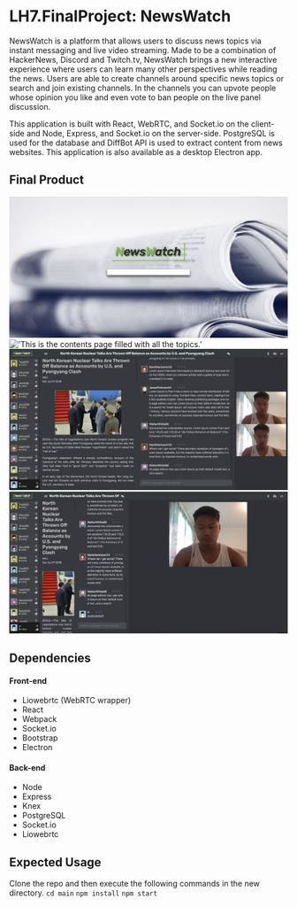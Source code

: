 # LH7.FinalProject: NewsWatch

NewsWatch is a platform that allows users to discuss news topics via instant messaging and live video streaming. Made to be a combination of HackerNews, Discord and Twitch.tv, NewsWatch brings a new interactive experience where users can learn many other perspectives while reading the news. Users are able to create channels around specific news topics or search and join existing channels. In the channels you can upvote people whose opinion you like and even vote to ban people on the live panel discussion. 

This application is built with React, WebRTC, and Socket.io on the client-side and Node, Express, and Socket.io on the server-side. PostgreSQL is used for the database and DiffBot API is used to extract content from news websites. This application is also available as a desktop Electron app.

## Final Product

!['This is the front page.'](./img/front_page.png)
!['This is the contents page filled with all the topics.'](./img/contents.png)
!['This is the discussion page after selecting a topic.'](./img/discussion1.png)
!['This is the discussion page after selecting a topic and after resizing.'](./img/discussion2.png)

## Dependencies
#### Front-end
- Liowebrtc (WebRTC wrapper)
- React
- Webpack
- Socket.io
- Bootstrap
- Electron

#### Back-end
- Node
- Express
- Knex
- PostgreSQL
- Socket.io
- Liowebrtc


## Expected Usage
Clone the repo and then execute the following commands in the new directory.
`cd main`
`npm install`
`npm start`
